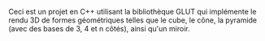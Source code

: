 Ceci est un projet en C++ utilisant la bibliothèque GLUT qui implémente le rendu 3D de formes géométriques telles que le cube, le cône, la pyramide (avec des bases de 3, 4 et n côtés), ainsi qu'un miroir.

